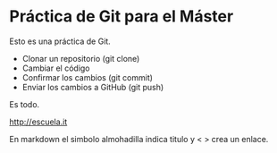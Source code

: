 # Práctica de Git para el Máster

Esto es una práctica de Git.

- Clonar un repositorio (git clone)
- Cambiar el código
- Confirmar los cambios (git commit)
- Enviar los cambios a GitHub (git push)

Es todo.

<http://escuela.it>

En markdown el simbolo almohadilla indica titulo y < > crea un enlace.


